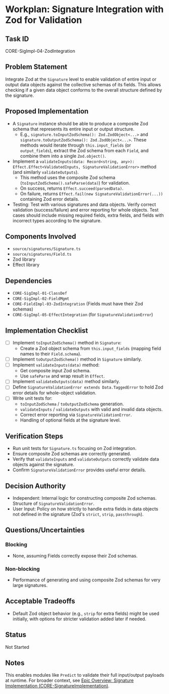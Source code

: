 # Workplan: Signature Integration with Zod for Validation

## Task ID
CORE-SigImpl-04-ZodIntegration

## Problem Statement
Integrate Zod at the `Signature` level to enable validation of entire input or output data objects against the collective schemas of its fields. This allows checking if a given data object conforms to the overall structure defined by the signature.

## Proposed Implementation
- A `Signature` instance should be able to produce a composite Zod schema that represents its entire input or output structure.
    - E.g., `signature.toInputZodSchema(): Zod.ZodObject<...>` and `signature.toOutputZodSchema(): Zod.ZodObject<...>`. These methods would iterate through `this.input_fields` (or `output_fields`), extract the Zod schema from each `Field`, and combine them into a single `Zod.object()`.
- Implement a `validateInputs(data: Record<string, any>): Effect.Effect<ValidatedInputs, SignatureValidationError>` method (and similarly `validateOutputs`).
    - This method uses the composite Zod schema (`toInputZodSchema().safeParse(data)`) for validation.
    - On success, returns `Effect.succeed(parsedData)`.
    - On failure, returns `Effect.fail(new SignatureValidationError(...))` containing Zod error details.
- Testing: Test with various signatures and data objects. Verify correct validation (success/failure) and error reporting for whole objects. Test cases should include missing required fields, extra fields, and fields with incorrect types according to the signature.

## Components Involved
- `source/signatures/Signature.ts`
- `source/signatures/Field.ts`
- Zod library
- Effect library

## Dependencies
- `CORE-SigImpl-01-ClassDef`
- `CORE-SigImpl-02-FieldMgmt`
- `CORE-FieldImpl-03-ZodIntegration` (Fields must have their Zod schemas)
- `CORE-SigImpl-05-EffectIntegration` (for `SignatureValidationError`)

## Implementation Checklist
- [ ] Implement `toInputZodSchema()` method in `Signature`:
    - Create a Zod object schema from `this.input_fields` (mapping field names to their `Field.schema`).
- [ ] Implement `toOutputZodSchema()` method in `Signature` similarly.
- [ ] Implement `validateInputs(data)` method:
    - Get composite input Zod schema.
    - Use `safeParse` and wrap result in `Effect`.
- [ ] Implement `validateOutputs(data)` method similarly.
- [ ] Define `SignatureValidationError extends Data.TaggedError` to hold Zod error details for whole-object validation.
- [ ] Write unit tests for:
    - `toInputZodSchema` / `toOutputZodSchema` generation.
    - `validateInputs` / `validateOutputs` with valid and invalid data objects.
    - Correct error reporting via `SignatureValidationError`.
    - Handling of optional fields at the signature level.

## Verification Steps
- Run unit tests for `Signature.ts` focusing on Zod integration.
- Ensure composite Zod schemas are correctly generated.
- Verify that `validateInputs` and `validateOutputs` correctly validate data objects against the signature.
- Confirm `SignatureValidationError` provides useful error details.

## Decision Authority
- Independent: Internal logic for constructing composite Zod schemas. Structure of `SignatureValidationError`.
- User Input: Policy on how strictly to handle extra fields in data objects not defined in the signature (Zod's `strict`, `strip`, `passthrough`).

## Questions/Uncertainties
### Blocking
- None, assuming Fields correctly expose their Zod schemas.

### Non-blocking
- Performance of generating and using composite Zod schemas for very large signatures.

## Acceptable Tradeoffs
- Default Zod object behavior (e.g., `strip` for extra fields) might be used initially, with options for stricter validation added later if needed.

## Status
Not Started

## Notes
This enables modules like `Predict` to validate their full input/output payloads at runtime.
For broader context, see [Epic Overview: Signature Implementation (CORE-SignatureImplementation)](../../docs/planning/workplans/CORE-SignatureImplementation.md).